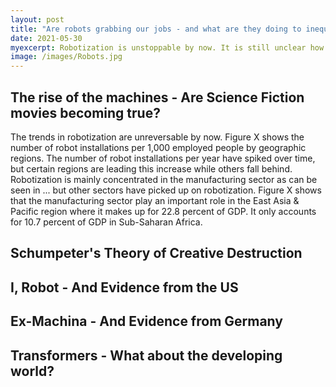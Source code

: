 ```yaml
---
layout: post
title: "Are robots grabbing our jobs - and what are they doing to inequality?"
date: 2021-05-30
myexcerpt: Robotization is unstoppable by now. It is still unclear how these technological improvements will affect labor markets, and especially the poor. Are they a potential to reduce inequality - or a threat further exacerbating already existing gaps?  
image: /images/Robots.jpg
---
```


## The rise of the machines - Are Science Fiction movies becoming true?

The trends in robotization are unreversable by now. Figure X shows the number of robot installations per 1,000 employed people by geographic regions. The number of robot installations per year have spiked over time, but certain regions are leading this increase while others fall behind. Robotization is mainly concentrated in the manufacturing sector as can be seen in ... but other sectors have picked up on robotization. Figure X shows that the manufacturing sector play an important role in the East Asia & Pacific region where it makes up for 22.8 percent of GDP. It only accounts for 10.7 percent of GDP in Sub-Saharan Africa. 

## Schumpeter's Theory of Creative Destruction

## I, Robot - And Evidence from the US 

## Ex-Machina - And Evidence from Germany 

## Transformers - What about the developing world? 
